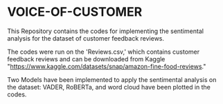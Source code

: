 # VOICE-OF-CUSTOMER
This Repository contains the codes for implementing the sentimental analysis for the dataset of customer feedback reviews.

The codes were run on the 'Reviews.csv,' which contains customer feedback reviews and can be downloaded from Kaggle  "https://www.kaggle.com/datasets/snap/amazon-fine-food-reviews."

Two Models have been implemented to apply the sentimental analysis on the dataset: VADER, RoBERTa, and word cloud have been plotted in the codes.
